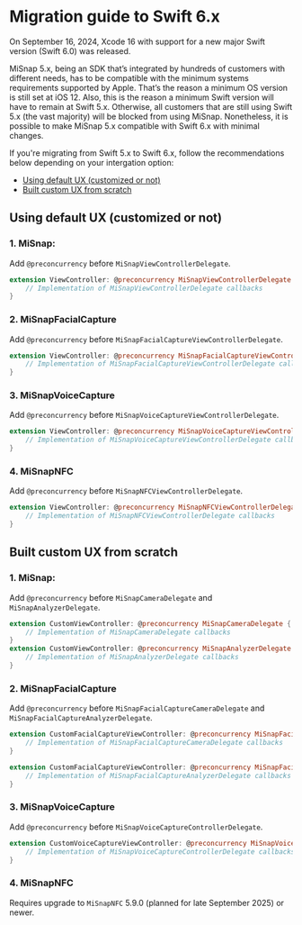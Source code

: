 # Migration guide to Swift 6.x

On September 16, 2024, Xcode 16 with support for a new major Swift version (Swift 6.0) was released.

MiSnap 5.x, being an SDK that’s integrated by hundreds of customers with different needs, has to be compatible with the minimum systems requirements supported by Apple. That’s the reason a minimum OS version is still set at iOS 12. Also, this is the reason a minimum Swift version will have to remain at Swift 5.x. Otherwise, all customers that are still using Swift 5.x (the vast majority) will be blocked from using MiSnap. Nonetheless, it is possible to make MiSnap 5.x compatible with Swift 6.x with minimal changes.

If you're migrating from Swift 5.x to Swift 6.x, follow the recommendations below depending on your intergation option:
* [Using default UX (customized or not)](#using-default-ux-customized-or-not)
* [Built custom UX from scratch](#built-custom-ux-from-scratch)

## Using default UX (customized or not)

### 1. MiSnap:

Add `@preconcurrency` before `MiSnapViewControllerDelegate`.
```Swift
extension ViewController: @preconcurrency MiSnapViewControllerDelegate {
    // Implementation of MiSnapViewControllerDelegate callbacks
}
```

### 2. MiSnapFacialCapture

Add `@preconcurrency` before `MiSnapFacialCaptureViewControllerDelegate`.
```Swift
extension ViewController: @preconcurrency MiSnapFacialCaptureViewControllerDelegate {
    // Implementation of MiSnapFacialCaptureViewControllerDelegate callbacks
}
```

### 3. MiSnapVoiceCapture

Add `@preconcurrency` before `MiSnapVoiceCaptureViewControllerDelegate`.
```Swift
extension ViewController: @preconcurrency MiSnapVoiceCaptureViewControllerDelegate {
    // Implementation of MiSnapVoiceCaptureViewControllerDelegate callbacks
}
```

### 4. MiSnapNFC

Add `@preconcurrency` before `MiSnapNFCViewControllerDelegate`.
```Swift
extension ViewController: @preconcurrency MiSnapNFCViewControllerDelegate {
    // Implementation of MiSnapNFCViewControllerDelegate callbacks
}
```

## Built custom UX from scratch

### 1. MiSnap:

Add `@preconcurrency` before `MiSnapCameraDelegate` and `MiSnapAnalyzerDelegate`.
```Swift
extension CustomViewController: @preconcurrency MiSnapCameraDelegate {
    // Implementation of MiSnapCameraDelegate callbacks
}
extension CustomViewController: @preconcurrency MiSnapAnalyzerDelegate {
    // Implementation of MiSnapAnalyzerDelegate callbacks
}
```

### 2. MiSnapFacialCapture

Add `@preconcurrency` before `MiSnapFacialCaptureCameraDelegate` and `MiSnapFacialCaptureAnalyzerDelegate`.
```Swift
extension CustomFacialCaptureViewController: @preconcurrency MiSnapFacialCaptureCameraDelegate {
    // Implementation of MiSnapFacialCaptureCameraDelegate callbacks
}

extension CustomFacialCaptureViewController: @preconcurrency MiSnapFacialCaptureAnalyzerDelegate {
    // Implementation of MiSnapFacialCaptureAnalyzerDelegate callbacks
}
```

### 3. MiSnapVoiceCapture

Add `@preconcurrency` before `MiSnapVoiceCaptureControllerDelegate`.
```Swift
extension CustomVoiceCaptureViewController: @preconcurrency MiSnapVoiceCaptureControllerDelegate {
    // Implementation of MiSnapVoiceCaptureControllerDelegate callbacks
}
```

### 4. MiSnapNFC

Requires upgrade to `MiSnapNFC` 5.9.0 (planned for late September 2025) or newer.





